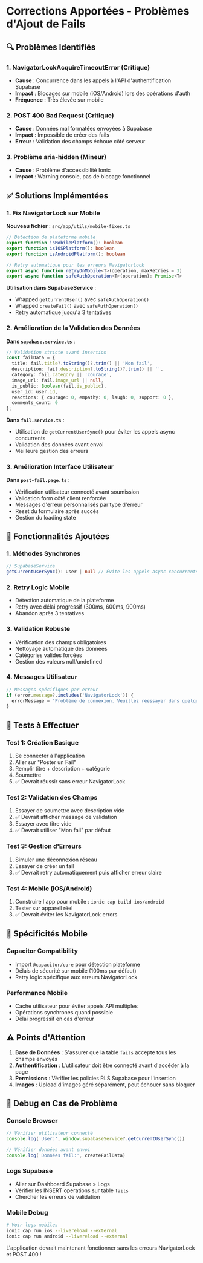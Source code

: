 # Corrections Apportées - Problèmes d'Ajout de Fails

## 🔍 Problèmes Identifiés

### 1. **NavigatorLockAcquireTimeoutError** (Critique)
- **Cause** : Concurrence dans les appels à l'API d'authentification Supabase
- **Impact** : Blocages sur mobile (iOS/Android) lors des opérations d'auth
- **Fréquence** : Très élevée sur mobile

### 2. **POST 400 Bad Request** (Critique)
- **Cause** : Données mal formatées envoyées à Supabase
- **Impact** : Impossible de créer des fails
- **Erreur** : Validation des champs échoue côté serveur

### 3. **Problème aria-hidden** (Mineur)
- **Cause** : Problème d'accessibilité Ionic
- **Impact** : Warning console, pas de blocage fonctionnel

## ✅ Solutions Implémentées

### 1. **Fix NavigatorLock sur Mobile**

**Nouveau fichier** : `src/app/utils/mobile-fixes.ts`
```typescript
// Détection de plateforme mobile
export function isMobilePlatform(): boolean
export function isIOSPlatform(): boolean
export function isAndroidPlatform(): boolean

// Retry automatique pour les erreurs NavigatorLock
export async function retryOnMobile<T>(operation, maxRetries = 3)
export async function safeAuthOperation<T>(operation): Promise<T>
```

**Utilisation dans SupabaseService** :
- Wrapped `getCurrentUser()` avec `safeAuthOperation()`
- Wrapped `createFail()` avec `safeAuthOperation()`
- Retry automatique jusqu'à 3 tentatives

### 2. **Amélioration de la Validation des Données**

**Dans `supabase.service.ts`** :
```typescript
// Validation stricte avant insertion
const failData = {
  title: fail.title?.toString()?.trim() || 'Mon fail',
  description: fail.description?.toString()?.trim() || '',
  category: fail.category || 'courage',
  image_url: fail.image_url || null,
  is_public: Boolean(fail.is_public),
  user_id: user.id,
  reactions: { courage: 0, empathy: 0, laugh: 0, support: 0 },
  comments_count: 0
};
```

**Dans `fail.service.ts`** :
- Utilisation de `getCurrentUserSync()` pour éviter les appels async concurrents
- Validation des données avant envoi
- Meilleure gestion des erreurs

### 3. **Amélioration Interface Utilisateur**

**Dans `post-fail.page.ts`** :
- Vérification utilisateur connecté avant soumission
- Validation form côté client renforcée
- Messages d'erreur personnalisés par type d'erreur
- Reset du formulaire après succès
- Gestion du loading state

## 🚀 Fonctionnalités Ajoutées

### 1. **Méthodes Synchrones**
```typescript
// SupabaseService
getCurrentUserSync(): User | null // Évite les appels async concurrents
```

### 2. **Retry Logic Mobile**
- Détection automatique de la plateforme
- Retry avec délai progressif (300ms, 600ms, 900ms)
- Abandon après 3 tentatives

### 3. **Validation Robuste**
- Vérification des champs obligatoires
- Nettoyage automatique des données
- Catégories valides forcées
- Gestion des valeurs null/undefined

### 4. **Messages Utilisateur**
```typescript
// Messages spécifiques par erreur
if (error.message?.includes('NavigatorLock')) {
  errorMessage = 'Problème de connexion. Veuillez réessayer dans quelques secondes.';
}
```

## 🧪 Tests à Effectuer

### Test 1: Création Basique
1. Se connecter à l'application
2. Aller sur "Poster un Fail"
3. Remplir titre + description + catégorie
4. Soumettre
5. ✅ Devrait réussir sans erreur NavigatorLock

### Test 2: Validation des Champs
1. Essayer de soumettre avec description vide
2. ✅ Devrait afficher message de validation
3. Essayer avec titre vide
4. ✅ Devrait utiliser "Mon fail" par défaut

### Test 3: Gestion d'Erreurs
1. Simuler une déconnexion réseau
2. Essayer de créer un fail
3. ✅ Devrait retry automatiquement puis afficher erreur claire

### Test 4: Mobile (iOS/Android)
1. Construire l'app pour mobile : `ionic cap build ios/android`
2. Tester sur appareil réel
3. ✅ Devrait éviter les NavigatorLock errors

## 📱 Spécificités Mobile

### Capacitor Compatibility
- Import `@capacitor/core` pour détection plateforme
- Délais de sécurité sur mobile (100ms par défaut)
- Retry logic spécifique aux erreurs NavigatorLock

### Performance Mobile
- Cache utilisateur pour éviter appels API multiples
- Opérations synchrones quand possible
- Délai progressif en cas d'erreur

## ⚠️ Points d'Attention

1. **Base de Données** : S'assurer que la table `fails` accepte tous les champs envoyés
2. **Authentification** : L'utilisateur doit être connecté avant d'accéder à la page
3. **Permissions** : Vérifier les policies RLS Supabase pour l'insertion
4. **Images** : Upload d'images géré séparément, peut échouer sans bloquer

## 🔧 Debug en Cas de Problème

### Console Browser
```javascript
// Vérifier utilisateur connecté
console.log('User:', window.supabaseService?.getCurrentUserSync())

// Vérifier données avant envoi
console.log('Données fail:', createFailData)
```

### Logs Supabase
- Aller sur Dashboard Supabase > Logs
- Vérifier les INSERT operations sur table `fails`
- Chercher les erreurs de validation

### Mobile Debug
```bash
# Voir logs mobiles
ionic cap run ios --livereload --external
ionic cap run android --livereload --external
```

L'application devrait maintenant fonctionner sans les erreurs NavigatorLock et POST 400 !
